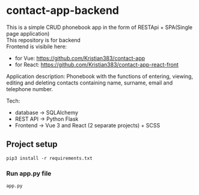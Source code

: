 # contact-app-backend
 
 This is a simple CRUD phonebook app in the form of RESTApi + SPA(Single page application) <br />
This repository is for backend <br/>
Frontend is visibile here:
 - for Vue: https://github.com/Kristian383/contact-app
 - for React: https://github.com/Kristian383/contact-app-react-front

Application description:
Phonebook with the functions of entering, viewing, editing and deleting contacts containing name, surname, email and telephone number.

Tech: 
- database -> SQLAlchemy
- REST API -> Python Flask
- Frontend -> Vue 3 and React (2 separate projects) + SCSS
 
## Project setup
```
pip3 install -r requirements.txt
```
### Run app.py file
```
app.py
```
